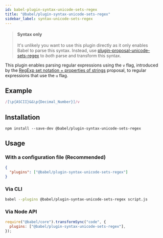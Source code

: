 ```yaml
---
id: babel-plugin-syntax-unicode-sets-regex
title: "@babel/plugin-syntax-unicode-sets-regex"
sidebar_label: syntax-unicode-sets-regex
---
```


> #### Syntax only
>
> It's unlikely you want to use this plugin directly as it only enables Babel to parse this syntax. Instead, use [plugin-proposal-unicode-sets-regex](plugin-proposal-unicode-sets-regex.md) to _both_ parse and transform this syntax.

This plugin enables parsing regular expressions using the `v` flag, introduced by the [RegExp set notation + properties of strings](https://github.com/tc39/proposal-regexp-set-notation) proposal, to regular expressions that use the `u` flag.

## Example

```js title="JavaScript"
/[\p{ASCII}&&\p{Decimal_Number}]/v
```

## Installation

```shell npm2yarn
npm install --save-dev @babel/plugin-syntax-unicode-sets-regex
```

## Usage

### With a configuration file (Recommended)

```json title="babel.config.json"
{
  "plugins": ["@babel/plugin-syntax-unicode-sets-regex"]
}
```

### Via CLI

```sh title="Shell"
babel --plugins @babel/plugin-syntax-unicode-sets-regex script.js
```

### Via Node API

```js title="JavaScript"
require("@babel/core").transformSync("code", {
  plugins: ["@babel/plugin-syntax-unicode-sets-regex"],
});
```
